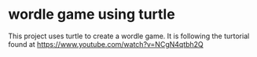 # wordle game using turtle
This project uses turtle to create a wordle game. It is following the turtorial found at https://www.youtube.com/watch?v=NCgN4qtbh2Q
